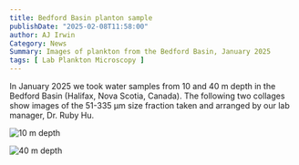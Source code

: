 ```yaml
---
title: Bedford Basin planton sample
publishDate: "2025-02-08T11:58:00"
author: AJ Irwin
Category: News
Summary: Images of plankton from the Bedford Basin, January 2025
tags: [ Lab Plankton Microscopy ]
---
```


In January 2025 we took water samples from 10 and 40 m depth in the Bedford Basin (Halifax, Nova Scotia, Canada). The following two collages show images of the 51-335 µm size fraction taken and arranged by our
lab manager, Dr. Ruby Hu.


![10 m depth](/images/bedford-basin/10_51.jpg)


![40 m depth](/images/bedford-basin/40_51.jpg)
